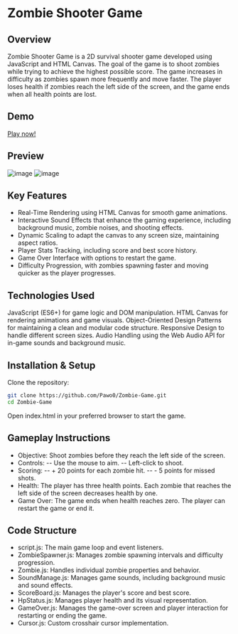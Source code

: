 # Zombie Shooter Game
## Overview

Zombie Shooter Game is a 2D survival shooter game developed using JavaScript and HTML Canvas. The goal of the game is to shoot zombies while trying to achieve the highest possible score. The game increases in difficulty as zombies spawn more frequently and move faster. The player loses health if zombies reach the left side of the screen, and the game ends when all health points are lost.

## Demo
[Play now!](https://pawo0.github.io/zombie-shooter-game/)

## Preview
![image](https://github.com/user-attachments/assets/b03ef323-81f4-4a12-9cb4-7f628ab087d3)
![image](https://github.com/user-attachments/assets/89f8da8c-bed3-4f6b-890c-a0c4532df330)


## Key Features

- Real-Time Rendering using HTML Canvas for smooth game animations.
- Interactive Sound Effects that enhance the gaming experience, including background music, zombie noises, and shooting effects.
- Dynamic Scaling to adapt the canvas to any screen size, maintaining aspect ratios.
- Player Stats Tracking, including score and best score history.
- Game Over Interface with options to restart the game.
- Difficulty Progression, with zombies spawning faster and moving quicker as the player progresses.

## Technologies Used

JavaScript (ES6+) for game logic and DOM manipulation.
HTML Canvas for rendering animations and game visuals.
Object-Oriented Design Patterns for maintaining a clean and modular code structure.
Responsive Design to handle different screen sizes.
Audio Handling using the Web Audio API for in-game sounds and background music.

## Installation & Setup

Clone the repository:
```bash
git clone https://github.com/Pawo0/Zombie-Game.git
cd Zombie-Game
```
Open index.html in your preferred browser to start the game.

## Gameplay Instructions

- Objective: Shoot zombies before they reach the left side of the screen.
- Controls:
-- Use the mouse to aim.
-- Left-click to shoot.
- Scoring:
-- + 20 points for each zombie hit.
-- - 5 points for missed shots.
- Health: The player has three health points. Each zombie that reaches the left side of the screen decreases health by one.
- Game Over: The game ends when health reaches zero. The player can restart the game or end it.

## Code Structure

- script.js: The main game loop and event listeners.
- ZombieSpawner.js: Manages zombie spawning intervals and difficulty progression.
- Zombie.js: Handles individual zombie properties and behavior.
- SoundManage.js: Manages game sounds, including background music and sound effects.
- ScoreBoard.js: Manages the player's score and best score.
- HpStatus.js: Manages player health and its visual representation.
- GameOver.js: Manages the game-over screen and player interaction for restarting or ending the game.
- Cursor.js: Custom crosshair cursor implementation.


